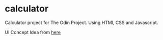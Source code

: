 # calculator

Calculator project for The Odin Project.
Using HTMl, CSS and Javascript.

UI Concept Idea from [here](https://static.collectui.com/shots/3756276/daily-ui-004-calculator-large)